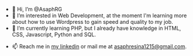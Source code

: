 - 👋 Hi, I’m @AsaphRG
- 👀 I’m interested in Web Development, at the moment I'm learning more about how to use Wordpress to gain speed and quality to my job.
- 🌱 I’m currently learning PHP, but I already have knowledge in HTML, CSS, Javascript, Python and SQL.
<!-- - 💞️ I’m looking to collaborate on -->
- 📫 Reach me in <a href="https://www.linkedin.com/in/asaphresinagil" target="_blank">my linkedin</a> or mail me at <a href="mailto:asaphresina1215@gmail.com">asaphresina1215@gmail.com</a>.

<!---
AsaphRG/AsaphRG is a ✨ special ✨ repository because its `README.md` (this file) appears on your GitHub profile.
You can click the Preview link to take a look at your changes.
--->
